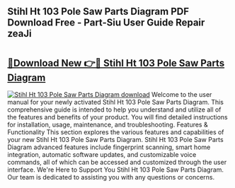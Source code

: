 ## Stihl Ht 103 Pole Saw Parts Diagram PDF Download Free - Part-Siu User Guide Repair zeaJi

# <h2><a href="http://dfim99w.blite.top/?on=Stihl+Ht+103+Pole+Saw+Parts+Diagram">🔗Download New 👉🔴 Stihl Ht 103 Pole Saw Parts Diagram</a></h2>

[![Stihl Ht 103 Pole Saw Parts Diagram download](https://i.imgur.com/lujVjoI.png)](http://dfim99w.blite.top/?on=Stihl+Ht+103+Pole+Saw+Parts+Diagram)
Welcome to the user manual for your newly activated Stihl Ht 103 Pole Saw Parts Diagram. This comprehensive guide is intended to help you understand and utilize all of the features and benefits of your product. You will find detailed instructions for installation, usage, maintenance, and troubleshooting. Features & Functionality This section explores the various features and capabilities of your new Stihl Ht 103 Pole Saw Parts Diagram. Stihl Ht 103 Pole Saw Parts Diagram advanced features include fingerprint scanning, smart home integration, automatic software updates, and customizable voice commands, all of which can be accessed and customized through the user interface. We're Here to Support You Stihl Ht 103 Pole Saw Parts Diagram. Our team is dedicated to assisting you with any questions or concerns.

